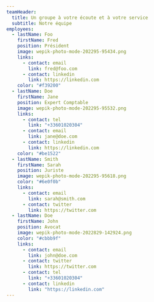 ```yaml
---
teamHeader:
  title: Un groupe à votre écoute et à votre service
  subtitle: Notre équipe
employees:
  - lastName: Foo
    firstName: Fred
    position: Président
    image: wepik-photo-mode-202295-95434.png
    links:
      - contact: email
        link: fred@foo.com
      - contact: linkedin
        link: https://linkedin.com
    color: "#f39200"
  - lastName: Doe
    firstName: Jane
    position: Expert Comptable
    image: wepik-photo-mode-202295-95532.png
    links:
      - contact: tel
        link: "+33601020304"
      - contact: email
        link: jane@doe.com
      - contact: linkedin
        link: https://linkedin.com
    color: "#be1522"
  - lastName: Smith
    firstName: Sarah
    position: Juriste
    image: wepik-photo-mode-202295-95618.png
    color: "#6e0f0b"
    links:
      - contact: email
        link: sarah@smith.com
      - contact: twitter
        link: https://twitter.com
  - lastName: Doe
    firstName: John
    position: Avocat
    image: wepik-photo-mode-2022829-142924.png
    color: "#cbbb9f"
    links:
      - contact: email
        link: john@doe.com
      - contact: twitter
        link: https://twitter.com
      - contact: tel
        link: "+33601020304"
      - contact: linkedin
        link: "https://linkedin.com"
---
```

